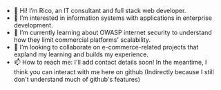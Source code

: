 - 👋 Hi! I’m Rico, an IT consultant and full stack web developer.
- 👀 I’m interested in information systems with applications in enterprise development. 
- 🌱 I’m currently learning about OWASP internet security to understand how they limit commercial platforms' scalability.
- 💞️ I’m looking to collaborate on e-commerce-related projects that expland my learning and builds my experience.
- 📫 How to reach me: I'll add contact details soon! In the meantime, I think you can interact with me here on github (Indirectly because I still don't understand much of github's features)
<!---
kzha0/kzha0 is a ✨ special ✨ repository because its `README.md` (this file) appears on your GitHub profile.
You can click the Preview link to take a look at your changes.
--->
